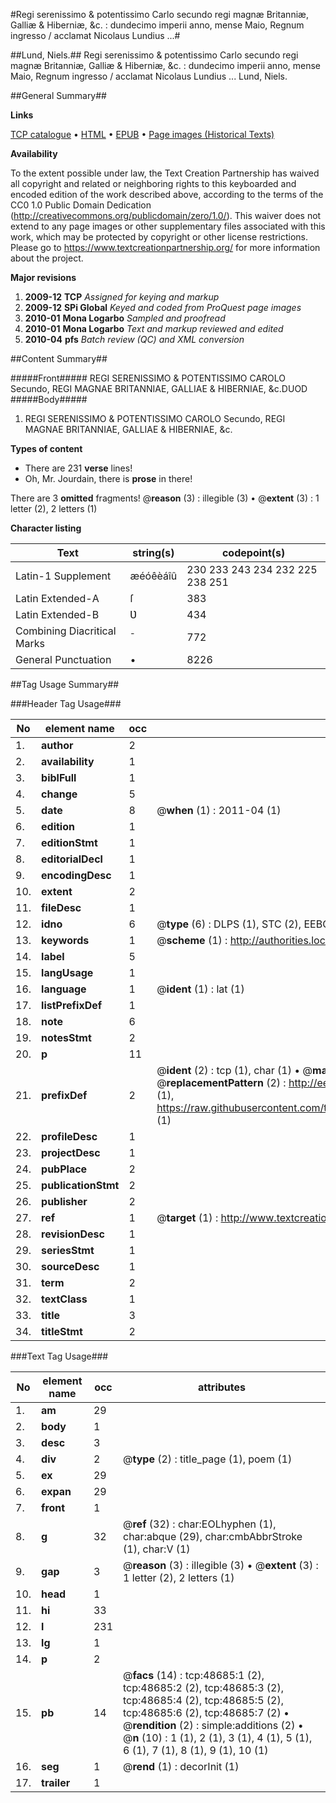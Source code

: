#Regi serenissimo & potentissimo Carlo secundo regi magnæ Britanniæ, Galliæ & Hiberniæ, &c. : dundecimo imperii anno, mense Maio, Regnum ingresso / acclamat Nicolaus Lundius ...#

##Lund, Niels.##
Regi serenissimo & potentissimo Carlo secundo regi magnæ Britanniæ, Galliæ & Hiberniæ, &c. : dundecimo imperii anno, mense Maio, Regnum ingresso / acclamat Nicolaus Lundius ...
Lund, Niels.

##General Summary##

**Links**

[TCP catalogue](http://www.ota.ox.ac.uk/tcp/)  • 
[HTML](http://tei.it.ox.ac.uk/tcp/Texts-HTML/free/A49/A49469.html)  • 
[EPUB](http://tei.it.ox.ac.uk/tcp/Texts-EPUB/free/A49/A49469.epub) • 
[Page images (Historical Texts)](https://historicaltexts.jisc.ac.uk/eebo-11760894e)

**Availability**

To the extent possible under law, the Text Creation Partnership has waived all copyright and related or neighboring rights to this keyboarded and encoded edition of the work described above, according to the terms of the CC0 1.0 Public Domain Dedication (http://creativecommons.org/publicdomain/zero/1.0/). This waiver does not extend to any page images or other supplementary files associated with this work, which may be protected by copyright or other license restrictions. Please go to https://www.textcreationpartnership.org/ for more information about the project.

**Major revisions**

1. __2009-12__ __TCP__ *Assigned for keying and markup*
1. __2009-12__ __SPi Global__ *Keyed and coded from ProQuest page images*
1. __2010-01__ __Mona Logarbo__ *Sampled and proofread*
1. __2010-01__ __Mona Logarbo__ *Text and markup reviewed and edited*
1. __2010-04__ __pfs__ *Batch review (QC) and XML conversion*

##Content Summary##

#####Front#####
REGI SERENISSIMO & POTENTISSIMO CAROLO Secundo, REGI MAGNAE BRITANNIAE, GALLIAE & HIBERNIAE, &c.DUOD
#####Body#####

1. REGI SERENISSIMO & POTENTISSIMO CAROLO Secundo, REGI MAGNAE BRITANNIAE, GALLIAE & HIBERNIAE, &c.

**Types of content**

  * There are 231 **verse** lines!
  * Oh, Mr. Jourdain, there is **prose** in there!

There are 3 **omitted** fragments! 
 @__reason__ (3) : illegible (3)  •  @__extent__ (3) : 1 letter (2), 2 letters (1)

**Character listing**


|Text|string(s)|codepoint(s)|
|---|---|---|
|Latin-1 Supplement|æéóêèáîû|230 233 243 234 232 225 238 251|
|Latin Extended-A|ſ|383|
|Latin Extended-B|Ʋ|434|
|Combining             Diacritical Marks|̄|772|
|General Punctuation|•|8226|

##Tag Usage Summary##

###Header Tag Usage###

|No|element name|occ|attributes|
|---|---|---|---|
|1.|__author__|2||
|2.|__availability__|1||
|3.|__biblFull__|1||
|4.|__change__|5||
|5.|__date__|8| @__when__ (1) : 2011-04 (1)|
|6.|__edition__|1||
|7.|__editionStmt__|1||
|8.|__editorialDecl__|1||
|9.|__encodingDesc__|1||
|10.|__extent__|2||
|11.|__fileDesc__|1||
|12.|__idno__|6| @__type__ (6) : DLPS (1), STC (2), EEBO-CITATION (1), OCLC (1), VID (1)|
|13.|__keywords__|1| @__scheme__ (1) : http://authorities.loc.gov/ (1)|
|14.|__label__|5||
|15.|__langUsage__|1||
|16.|__language__|1| @__ident__ (1) : lat (1)|
|17.|__listPrefixDef__|1||
|18.|__note__|6||
|19.|__notesStmt__|2||
|20.|__p__|11||
|21.|__prefixDef__|2| @__ident__ (2) : tcp (1), char (1)  •  @__matchPattern__ (2) : ([0-9\-]+):([0-9IVX]+) (1), (.+) (1)  •  @__replacementPattern__ (2) : http://eebo.chadwyck.com/downloadtiff?vid=$1&page=$2 (1), https://raw.githubusercontent.com/textcreationpartnership/Texts/master/tcpchars.xml#$1 (1)|
|22.|__profileDesc__|1||
|23.|__projectDesc__|1||
|24.|__pubPlace__|2||
|25.|__publicationStmt__|2||
|26.|__publisher__|2||
|27.|__ref__|1| @__target__ (1) : http://www.textcreationpartnership.org/docs/. (1)|
|28.|__revisionDesc__|1||
|29.|__seriesStmt__|1||
|30.|__sourceDesc__|1||
|31.|__term__|2||
|32.|__textClass__|1||
|33.|__title__|3||
|34.|__titleStmt__|2||


###Text Tag Usage###

|No|element name|occ|attributes|
|---|---|---|---|
|1.|__am__|29||
|2.|__body__|1||
|3.|__desc__|3||
|4.|__div__|2| @__type__ (2) : title_page (1), poem (1)|
|5.|__ex__|29||
|6.|__expan__|29||
|7.|__front__|1||
|8.|__g__|32| @__ref__ (32) : char:EOLhyphen (1), char:abque (29), char:cmbAbbrStroke (1), char:V (1)|
|9.|__gap__|3| @__reason__ (3) : illegible (3)  •  @__extent__ (3) : 1 letter (2), 2 letters (1)|
|10.|__head__|1||
|11.|__hi__|33||
|12.|__l__|231||
|13.|__lg__|1||
|14.|__p__|2||
|15.|__pb__|14| @__facs__ (14) : tcp:48685:1 (2), tcp:48685:2 (2), tcp:48685:3 (2), tcp:48685:4 (2), tcp:48685:5 (2), tcp:48685:6 (2), tcp:48685:7 (2)  •  @__rendition__ (2) : simple:additions (2)  •  @__n__ (10) : 1 (1), 2 (1), 3 (1), 4 (1), 5 (1), 6 (1), 7 (1), 8 (1), 9 (1), 10 (1)|
|16.|__seg__|1| @__rend__ (1) : decorInit (1)|
|17.|__trailer__|1||
